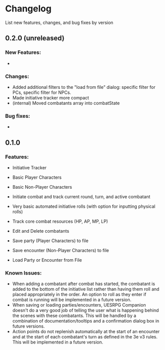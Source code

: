 # Changelog
List new features, changes, and bug fixes by version
## 0.2.0 (unreleased)
### New Features:
- 
### Changes:
- Added additional filters to the "load from file" dialog: specific filter for PCs, specific filter for NPCs.
- Made initiative tracker more compact
- (internal) Moved combatants array into combatState
### Bug fixes:
- 

## 0.1.0
### Features:
- Initiative Tracker
- Basic Player Characters
- Basic Non-Player Characters 

- Initiate combat and track current round, turn, and active combatant
- Very basic automated initiative rolls (with option for inputting physical rolls)
- Track core combat resources (HP, AP, MP, LP)
- Edit and Delete combatants
- Save party (Player Characters) to file
- Save encounter (Non-Player Characters) to file
- Load Party or Encounter from File

### Known Issues:
- When adding a combatant after combat has started, the combatant is added to the bottom of the initiative list rather than having them roll and placed appropriately in the order. An option to roll as they enter if combat is running will be implemented in a future version.
- When saving or loading parties/encounters, UESRPG Companion doesn't do a very good job of telling the user what is happening behind the scenes with these combatants. This will be handled by a combination of documentation/tooltips and a confirmation dialog box in future versions.
- Action points do not replenish automatically at the start of an encounter and at the start of each combatant's turn as defined in the 3e v3 rules. This will be implemented in a future version.
